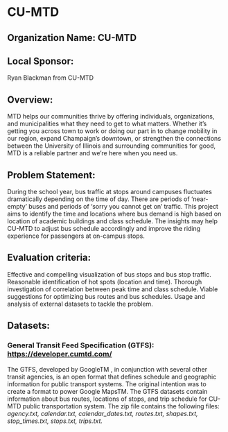 # CU-MTD
## Organization Name: CU-MTD
 
## Local Sponsor: 
Ryan Blackman from CU-MTD

## Overview:
MTD helps our communities thrive by offering individuals, organizations, and municipalities what they need to get to what matters. Whether it’s getting you across town to work or doing our part in to change mobility in our region, expand Champaign’s downtown, or strengthen the connections between the University of Illinois and surrounding communities for good, MTD is a reliable partner and we’re here when you need us. 

## Problem Statement: 
During the school year, bus traffic at stops around campuses fluctuates dramatically depending on the time of day. There are periods of ‘near-empty’ buses and periods of ‘sorry you cannot get on’ traffic. This project aims to identify the time and locations where bus demand is high based on location of academic buildings and class schedule. The insights may help CU-MTD to adjust bus schedule accordingly and improve the riding experience for passengers at on-campus stops.

## Evaluation criteria:
Effective and compelling visualization of bus stops and bus stop traffic.
Reasonable identification of hot spots (location and time).
Thorough investigation of correlation between peak time and class schedule.
Viable suggestions for optimizing bus routes and bus schedules.
Usage and analysis of external datasets to tackle the problem.
 
## Datasets:

### General Transit Feed Specification (GTFS): https://developer.cumtd.com/
The GTFS, developed by GoogleTM , in conjunction with several other transit agencies, is an open format that defines schedule and geographic information for public transport systems. The original intention was to create a format to power Google MapsTM.
The GTFS datasets contain information about bus routes, locations of stops, and trip schedule for CU-MTD public transportation system. The zip file contains the following files: *agency.txt, calendar.txt, calendar_dates.txt, routes.txt, shapes.txt, stop_times.txt, stops.txt, trips.txt.*


